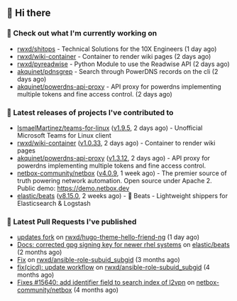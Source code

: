 ## 👋 Hi there

### 👷 Check out what I'm currently working on


- [rwxd/shitops](https://github.com/rwxd/shitops) - Technical Solutions for the 10X Engineers (1 day ago)
- [rwxd/wiki-container](https://github.com/rwxd/wiki-container) - Container to render wiki pages (2 days ago)
- [rwxd/pyreadwise](https://github.com/rwxd/pyreadwise) - Python Module to use the Readwise API (2 days ago)
- [akquinet/pdnsgrep](https://github.com/akquinet/pdnsgrep) - Search through PowerDNS records on the cli (2 days ago)
- [akquinet/powerdns-api-proxy](https://github.com/akquinet/powerdns-api-proxy) - API proxy for powerdns implementing multiple tokens and fine access control. (2 days ago)

### 🔭 Latest releases of projects I've contributed to


- [IsmaelMartinez/teams-for-linux](https://github.com/IsmaelMartinez/teams-for-linux) ([v1.9.5](https://github.com/IsmaelMartinez/teams-for-linux/releases/tag/v1.9.5), 2 days ago) - Unofficial Microsoft Teams for Linux client
- [rwxd/wiki-container](https://github.com/rwxd/wiki-container) ([v1.0.33](https://github.com/rwxd/wiki-container/releases/tag/v1.0.33), 2 days ago) - Container to render wiki pages
- [akquinet/powerdns-api-proxy](https://github.com/akquinet/powerdns-api-proxy) ([v1.3.12](https://github.com/akquinet/powerdns-api-proxy/releases/tag/v1.3.12), 2 days ago) - API proxy for powerdns implementing multiple tokens and fine access control.
- [netbox-community/netbox](https://github.com/netbox-community/netbox) ([v4.0.9](https://github.com/netbox-community/netbox/releases/tag/v4.0.9), 1 week ago) - The premier source of truth powering network automation. Open source under Apache 2. Public demo: https://demo.netbox.dev
- [elastic/beats](https://github.com/elastic/beats) ([v8.15.0](https://github.com/elastic/beats/releases/tag/v8.15.0), 2 weeks ago) - :tropical_fish: Beats - Lightweight shippers for Elasticsearch &amp; Logstash 

### 🔨 Latest Pull Requests I've published


- [updates fork](https://github.com/rwxd/hugo-theme-hello-friend-ng/pull/2) on [rwxd/hugo-theme-hello-friend-ng](https://github.com/rwxd/hugo-theme-hello-friend-ng) (1 day ago)
- [Docs: corrected gpg signing key for newer rhel systems](https://github.com/elastic/beats/pull/39899) on [elastic/beats](https://github.com/elastic/beats) (2 months ago)
- [Fix](https://github.com/rwxd/ansible-role-subuid_subgid/pull/73) on [rwxd/ansible-role-subuid_subgid](https://github.com/rwxd/ansible-role-subuid_subgid) (3 months ago)
- [fix(cicd): update workflow](https://github.com/rwxd/ansible-role-subuid_subgid/pull/72) on [rwxd/ansible-role-subuid_subgid](https://github.com/rwxd/ansible-role-subuid_subgid) (4 months ago)
- [Fixes #15640: add identifier field to search index of l2vpn](https://github.com/netbox-community/netbox/pull/15673) on [netbox-community/netbox](https://github.com/netbox-community/netbox) (4 months ago)
